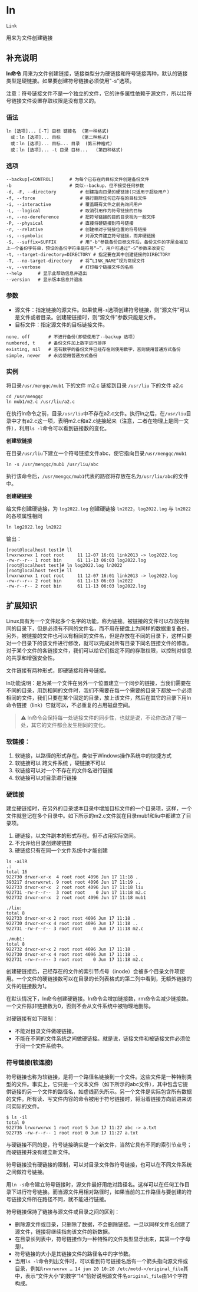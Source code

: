 ln
===
`Link`

用来为文件创建链接

## 补充说明

**ln命令** 用来为文件创建链接，链接类型分为硬链接和符号链接两种，默认的链接类型是硬链接。如果要创建符号链接必须使用"-s"选项。

注意：符号链接文件不是一个独立的文件，它的许多属性依赖于源文件，所以给符号链接文件设置存取权限是没有意义的。

###  语法

```shell
ln [选项]... [-T] 目标 链接名	(第一种格式)
　或：ln [选项]... 目标		(第二种格式)
　或：ln [选项]... 目标... 目录	(第三种格式)
　或：ln [选项]... -t 目录 目标...	(第四种格式)
```

###  选项

```shell
--backup[=CONTROL]      # 为每个已存在的目标文件创建备份文件
-b                      # 类似--backup，但不接受任何参数
-d, -F, --directory         # 创建指向目录的硬链接(只适用于超级用户)
-f, --force                 # 强行删除任何已存在的目标文件
-i, --interactive           # 覆盖既有文件之前先询问用户
-L, --logical               # 取消引用作为符号链接的目标
-n, --no-dereference        # 把符号链接的目的目录视为一般文件
-P, --physical              # 直接将硬链接到符号链接
-r, --relative              # 创建相对于链接位置的符号链接
-s, --symbolic              # 对源文件建立符号链接，而非硬链接
-S, --suffix=SUFFIX         # 用"-b"参数备份目标文件后，备份文件的字尾会被加上一个备份字符串，预设的备份字符串是符号“~”，用户可通过“-S”参数来改变它
-t, --target-directory=DIRECTORY # 指定要在其中创建链接的DIRECTORY
-T, --no-target-directory   # 将“LINK_NAME”视为常规文件
-v, --verbose               # 打印每个链接文件的名称
--help      # 显示此帮助信息并退出
--version   # 显示版本信息并退出
```

###  参数

*   源文件：指定链接的源文件。如果使用`-s`选项创建符号链接，则“源文件”可以是文件或者目录。创建硬链接时，则“源文件”参数只能是文件。
*   目标文件：指定源文件的目标链接文件。

```shell
none, off       # 不进行备份(即使使用了--backup 选项)
numbered, t     # 备份文件加上数字进行排序
existing, nil   # 若有数字的备份文件已经存在则使用数字，否则使用普通方式备份
simple, never   # 永远使用普通方式备份
```

###  实例

将目录`/usr/mengqc/mub1` 下的文件 m2.c 链接到目录 `/usr/liu` 下的文件 a2.c

```shell
cd /usr/mengqc
ln mub1/m2.c /usr/liu/a2.c
```

在执行ln命令之前，目录`/usr/liu`中不存在a2.c文件。执行ln之后，在`/usr/liu`目录中才有a2.c这一项，表明m2.c和a2.c链接起来（注意，二者在物理上是同一文件），利用`ls -l`命令可以看到链接数的变化。

**创建软链接**

在目录`/usr/liu`下建立一个符号链接文件abc，使它指向目录`/usr/mengqc/mub1`

```shell
ln -s /usr/mengqc/mub1 /usr/liu/abc
```

执行该命令后，`/usr/mengqc/mub1`代表的路径将存放在名为`/usr/liu/abc`的文件中。

**创建硬链接**

给文件创建硬链接，为 `log2022.log` 创建硬链接 `ln2022`，`log2022.log` 与 `ln2022` 的各项属性相同

```shell
ln log2022.log ln2022
```

输出：

```
[root@localhost test]# ll
lrwxrwxrwx 1 root root     11 12-07 16:01 link2013 -> log2022.log
-rw-r--r-- 1 root bin      61 11-13 06:03 log2022.log
[root@localhost test]# ln log2022.log ln2022
[root@localhost test]# ll
lrwxrwxrwx 1 root root     11 12-07 16:01 link2013 -> log2022.log
-rw-r--r-- 2 root bin      61 11-13 06:03 ln2022
-rw-r--r-- 2 root bin      61 11-13 06:03 log2022.log
```

## 扩展知识

Linux具有为一个文件起多个名字的功能，称为链接。被链接的文件可以存放在相同的目录下，但是必须有不同的文件名，而不用在硬盘上为同样的数据重复备份。另外，被链接的文件也可以有相同的文件名，但是存放在不同的目录下，这样只要对一个目录下的该文件进行修改，就可以完成对所有目录下同名链接文件的修改。对于某个文件的各链接文件，我们可以给它们指定不同的存取权限，以控制对信息的共享和增强安全性。

文件链接有两种形式，即硬链接和符号链接。

ln功能说明：是为某一个文件在另外一个位置建立一个同步的链接，当我们需要在不同的目录，用到相同的文件时，我们不需要在每一个需要的目录下都放一个必须相同的文件，我们只要在某个固定的目录，放上该文件，然后在其它的目录下用ln命令链接（link）它就可以，不必重复的占用磁盘空间。

> :warning: ln命令会保持每一处链接文件的同步性，也就是说，不论你改动了哪一处，其它的文件都会发生相同的变化。

### 软链接：

1. 软链接，以路径的形式存在。类似于Windows操作系统中的快捷方式
2. 软链接可以 跨文件系统 ，硬链接不可以
3. 软链接可以对一个不存在的文件名进行链接
4. 软链接可以对目录进行链接

###  硬链接

建立硬链接时，在另外的目录或本目录中增加目标文件的一个目录项，这样，一个文件就登记在多个目录中。如下所示的m2.c文件就在目录mub1和liu中都建立了目录项。


1. 硬链接，以文件副本的形式存在。但不占用实际空间。
2. 不允许给目录创建硬链接
3. 硬链接只有在同一个文件系统中才能创建

```shell
ls -ailR
.:
total 16
922730 drwxr-xr-x  4 root root 4096 Jun 17 11:18 .
393217 drwxrwxrwt. 9 root root 4096 Jun 17 11:19 ..
922733 drwxr-xr-x  2 root root 4096 Jun 17 11:18 liu
922731 -rw-r--r--  3 root root    0 Jun 17 11:18 m2.c
922732 drwxr-xr-x  2 root root 4096 Jun 17 11:18 mub1

./liu:
total 8
922733 drwxr-xr-x 2 root root 4096 Jun 17 11:18 .
922730 drwxr-xr-x 4 root root 4096 Jun 17 11:18 ..
922731 -rw-r--r-- 3 root root    0 Jun 17 11:18 m2.c

./mub1:
total 8
922732 drwxr-xr-x 2 root root 4096 Jun 17 11:18 .
922730 drwxr-xr-x 4 root root 4096 Jun 17 11:18 ..
922731 -rw-r--r-- 3 root root    0 Jun 17 11:18 m2.c
```

创建硬链接后，己经存在的文件的索引节点号（inode）会被多个目录文件项使用。一个文件的硬链接数可以在目录的长列表格式的第二列中看到，无额外链接的文件的链接数为1。

在默认情况下，ln命令创建硬链接。ln命令会增加链接数，rm命令会减少链接数。一个文件除非链接数为0，否则不会从文件系统中被物理地删除。

对硬链接有如下限制：

*   不能对目录文件做硬链接。
*   不能在不同的文件系统之间做硬链接。就是说，链接文件和被链接文件必须位于同一个文件系统中。

### 符号链接(软连接)

符号链接也称为软链接，是将一个路径名链接到一个文件。这些文件是一种特别类型的文件。事实上，它只是一个文本文件（如下所示的abc文件），其中包含它提供链接的另一个文件的路径名，如虚线箭头所示。另一个文件是实际包含所有数据的文件。所有读、写文件内容的命令被用于符号链接时，将沿着链接方向前进来访问实际的文件。

```shell
$ ls -il
total 0
922736 lrwxrwxrwx 1 root root 5 Jun 17 11:27 abc -> a.txt
922735 -rw-r--r-- 1 root root 0 Jun 17 11:27 a.txt
```

与硬链接不同的是，符号链接确实是一个新文件，当然它具有不同的索引节点号；而硬链接并没有建立新文件。

符号链接没有硬链接的限制，可以对目录文件做符号链接，也可以在不同文件系统之间做符号链接。

用`ln -s`命令建立符号链接时，源文件最好用绝对路径名。这样可以在任何工作目录下进行符号链接。而当源文件用相对路径时，如果当前的工作路径与要创建的符号链接文件所在路径不同，就不能进行链接。

符号链接保持了链接与源文件或目录之间的区别：

*   删除源文件或目录，只删除了数据，不会删除链接。一旦以同样文件名创建了源文件，链接将继续指向该文件的新数据。
*   在目录长列表中，符号链接作为一种特殊的文件类型显示出来，其第一个字母是l。
*   符号链接的大小是其链接文件的路径名中的字节数。
*   当用`ls -l`命令列出文件时，可以看到符号链接名后有一个箭头指向源文件或目录，例如`lrwxrwxrwx … 14 jun 20 10:20 /etc/motd->/original_file`其中，表示“文件大小”的数字“14”恰好说明源文件名`original_file`由14个字符构成。



